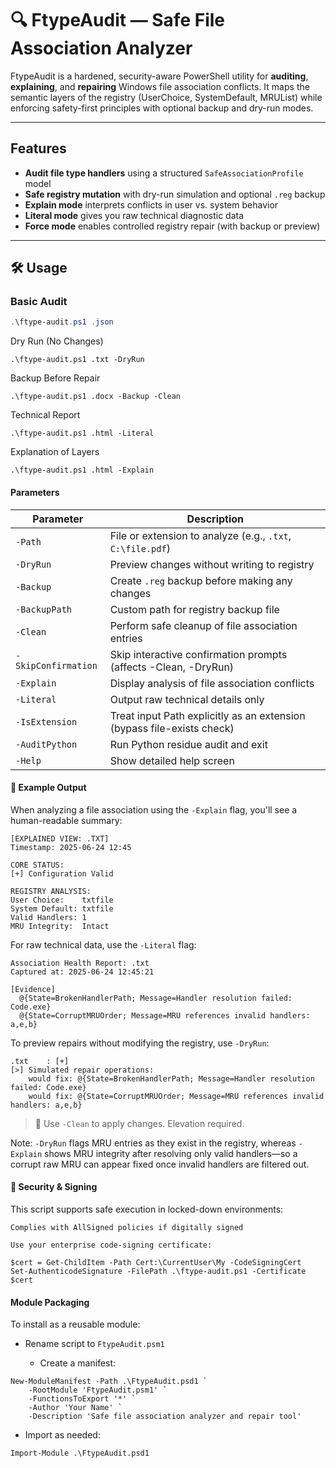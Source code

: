 # 🔍 FtypeAudit — Safe File Association Analyzer

FtypeAudit is a hardened, security-aware PowerShell utility for **auditing**, **explaining**, and **repairing** Windows file association conflicts. It maps the semantic layers of the registry (UserChoice, SystemDefault, MRUList) while enforcing safety-first principles with optional backup and dry-run modes.

---

##  Features

- **Audit file type handlers** using a structured `SafeAssociationProfile` model
- **Safe registry mutation** with dry-run simulation and optional `.reg` backup
- **Explain mode** interprets conflicts in user vs. system behavior
- **Literal mode** gives you raw technical diagnostic data
- **Force mode** enables controlled registry repair (with backup or preview)

---


## 🛠 Usage

### Basic Audit

```powershell
.\ftype-audit.ps1 .json
```


Dry Run (No Changes)
```
.\ftype-audit.ps1 .txt -DryRun
```
Backup Before Repair
```
.\ftype-audit.ps1 .docx -Backup -Clean
```
Technical Report
```
.\ftype-audit.ps1 .html -Literal
```
Explanation of Layers
```
.\ftype-audit.ps1 .html -Explain
```
#### Parameters

| Parameter           | Description                                                   |
|---------------------|---------------------------------------------------------------|
| `-Path`             | File or extension to analyze (e.g., `.txt`, `C:\file.pdf`)    |
| `-DryRun`           | Preview changes without writing to registry                   |
| `-Backup`           | Create `.reg` backup before making any changes                |
| `-BackupPath`       | Custom path for registry backup file                        |
| `-Clean`            | Perform safe cleanup of file association entries              |
| `-SkipConfirmation` | Skip interactive confirmation prompts (affects -Clean, -DryRun)|
| `-Explain`          | Display analysis of file association conflicts                |
| `-Literal`          | Output raw technical details only                             |
| `-IsExtension`      | Treat input Path explicitly as an extension (bypass file-exists check) |
| `-AuditPython`      | Run Python residue audit and exit                             |
| `-Help`             | Show detailed help screen                                       |

#### 🧾 **Example Output**

When analyzing a file association using the `-Explain` flag, you'll see a human-readable summary:

```plaintext
[EXPLAINED VIEW: .TXT]
Timestamp: 2025-06-24 12:45

CORE STATUS:
[+] Configuration Valid

REGISTRY ANALYSIS:
User Choice:    txtfile
System Default: txtfile
Valid Handlers: 1
MRU Integrity:  Intact
````

For raw technical data, use the `-Literal` flag:

```plaintext
Association Health Report: .txt
Captured at: 2025-06-24 12:45:21

[Evidence]
  @{State=BrokenHandlerPath; Message=Handler resolution failed: Code.exe}
  @{State=CorruptMRUOrder; Message=MRU references invalid handlers: a,e,b}
```

To preview repairs without modifying the registry, use `-DryRun`:

```plaintext
.txt    : [+]
[>] Simulated repair operations:
    would fix: @{State=BrokenHandlerPath; Message=Handler resolution failed: Code.exe}
    would fix: @{State=CorruptMRUOrder; Message=MRU references invalid handlers: a,e,b}
```
> 🛑 Use `-Clean` to apply changes. Elevation required.

Note: `-DryRun` flags MRU entries as they exist in the registry, whereas `-Explain` shows MRU integrity after resolving only valid handlers—so a corrupt raw MRU can appear fixed once invalid handlers are filtered out.





#### 🔐 Security & Signing

This script supports safe execution in locked-down environments:

    Complies with AllSigned policies if digitally signed

    Use your enterprise code-signing certificate:
```
$cert = Get-ChildItem -Path Cert:\CurrentUser\My -CodeSigningCert
Set-AuthenticodeSignature -FilePath .\ftype-audit.ps1 -Certificate $cert
```
#### Module Packaging

To install as a reusable module:

- Rename script to `FtypeAudit.psm1`

    + Create a manifest:
```
New-ModuleManifest -Path .\FtypeAudit.psd1 `
    -RootModule 'FtypeAudit.psm1' `
    -FunctionsToExport '*' `
    -Author 'Your Name' `
    -Description 'Safe file association analyzer and repair tool'
```
- Import as needed:
```
Import-Module .\FtypeAudit.psd1
```
